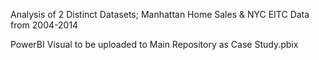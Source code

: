 Analysis of 2 Distinct Datasets; Manhattan Home Sales & NYC EITC Data from 2004-2014

PowerBI Visual to be uploaded to Main Repository as Case Study.pbix
